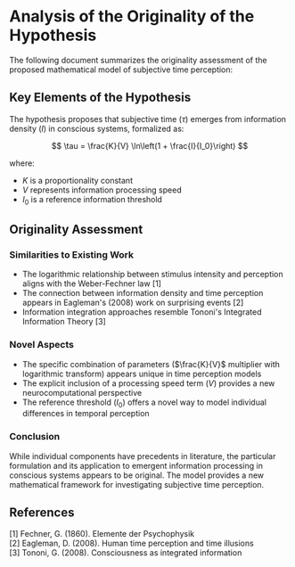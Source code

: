 # Analysis of the Originality of the Hypothesis 

The following document summarizes the originality assessment of the proposed mathematical model of subjective time perception:

## Key Elements of the Hypothesis

The hypothesis proposes that subjective time ($\tau$) emerges from information density ($I$) in conscious systems, formalized as:

$$
\tau = \frac{K}{V} \ln\left(1 + \frac{I}{I_0}\right)
$$

where:
- $K$ is a proportionality constant
- $V$ represents information processing speed
- $I_0$ is a reference information threshold

## Originality Assessment

### Similarities to Existing Work
- The logarithmic relationship between stimulus intensity and perception aligns with the Weber-Fechner law [1]
- The connection between information density and time perception appears in Eagleman's (2008) work on surprising events [2]
- Information integration approaches resemble Tononi's Integrated Information Theory [3]

### Novel Aspects
- The specific combination of parameters ($\frac{K}{V}$ multiplier with logarithmic transform) appears unique in time perception models
- The explicit inclusion of a processing speed term ($V$) provides a new neurocomputational perspective
- The reference threshold ($I_0$) offers a novel way to model individual differences in temporal perception

### Conclusion
While individual components have precedents in literature, the particular formulation and its application to emergent information processing in conscious systems appears to be original. The model provides a new mathematical framework for investigating subjective time perception.

## References
[1] Fechner, G. (1860). Elemente der Psychophysik  
[2] Eagleman, D. (2008). Human time perception and time illusions  
[3] Tononi, G. (2008). Consciousness as integrated information
